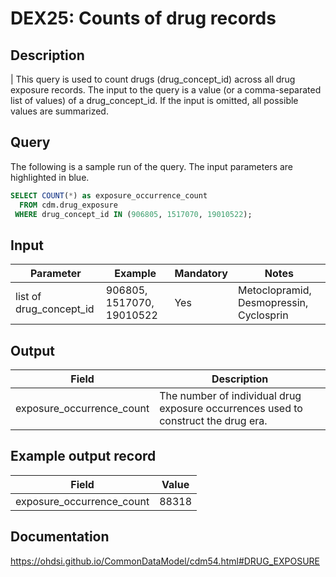 <!---
Group:drug exposure
Name:DEX25 Counts of drug records
Author: Alberto Labarga
CDM Version: 5.4
-->

# DEX25: Counts of drug records

## Description
| This query is used to count drugs (drug_concept_id) across all drug exposure records. The input to the query is a value (or a comma-separated list of values) of a drug_concept_id. If the input is omitted, all possible values are summarized.

## Query
The following is a sample run of the query. The input parameters are highlighted in  blue.

```sql
SELECT COUNT(*) as exposure_occurrence_count  
  FROM cdm.drug_exposure
 WHERE drug_concept_id IN (906805, 1517070, 19010522);
```

## Input

|  Parameter |  Example |  Mandatory |  Notes |
| --- | --- | --- | --- |
| list of drug_concept_id | 906805, 1517070, 19010522 | Yes | Metoclopramid, Desmopressin, Cyclosprin |

## Output

|  Field |  Description |
| --- | --- |
| exposure_occurrence_count | The number of individual drug exposure occurrences used to construct the drug era. |

## Example output record

|  Field |  Value |
| --- | --- |
| exposure_occurrence_count |  88318 |

## Documentation
https://ohdsi.github.io/CommonDataModel/cdm54.html#DRUG_EXPOSURE
